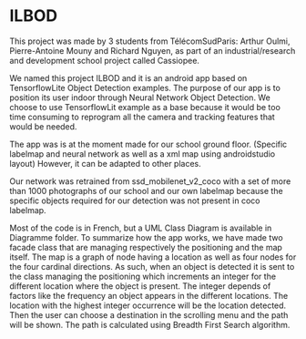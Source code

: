 # ILBOD
This project was made by 3 students from TélécomSudParis: Arthur Oulmi, Pierre-Antoine Mouny and Richard Nguyen, as part of an industrial/research and development school project called Cassiopee.

We named this project ILBOD and it is an android app based on TensorflowLite Object Detection examples. The purpose of our app is to position its user indoor through Neural Network Object Detection. We choose to use TensorflowLit example as a base because it would be too time consuming to reprogram all the camera and tracking features that would be needed.

The app was is at the moment made for our school ground floor. (Specific labelmap and neural network as well as a xml map using androidstudio layout) However, it can be adapted to other places.

Our network was retrained from ssd_mobilenet_v2_coco with a set of more than 1000 photographs of our school and our own labelmap because the specific objects required for our detection was not present in coco labelmap.

Most of the code is in French, but a UML Class Diagram is available in Diagramme folder. To summarize how the app works, we have made two facade class that are managing respectively the positioning and the map itself. The map is a graph of node having a location as well as four nodes for the four cardinal directions. As such, when an object is detected it is sent to the class managing the positioning which increments an integer for the different location where the object is present. The integer depends of factors like the frequency an object appears in the different locations. The location with the highest integer occurrence will be the location detected. Then the user can choose a destination in the scrolling menu and the path will be shown. The path is calculated using Breadth First Search algorithm.






